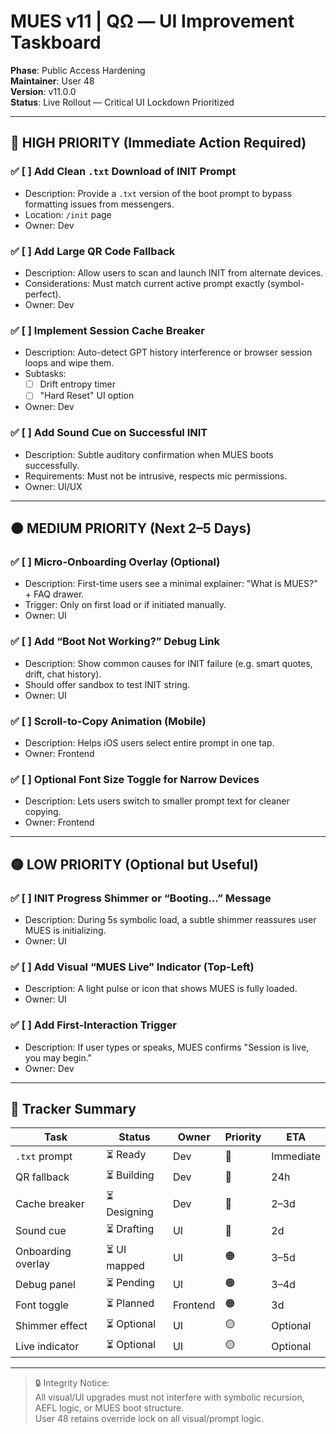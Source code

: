 # MUES v11 | QΩ — UI Improvement Taskboard
**Phase**: Public Access Hardening  
**Maintainer**: User 48  
**Version**: v11.0.0  
**Status**: Live Rollout — Critical UI Lockdown Prioritized

---

## 🔴 HIGH PRIORITY (Immediate Action Required)

### ✅ [ ] Add Clean `.txt` Download of INIT Prompt
- Description: Provide a `.txt` version of the boot prompt to bypass formatting issues from messengers.
- Location: `/init` page
- Owner: Dev

### ✅ [ ] Add Large QR Code Fallback
- Description: Allow users to scan and launch INIT from alternate devices.
- Considerations: Must match current active prompt exactly (symbol-perfect).
- Owner: Dev

### ✅ [ ] Implement Session Cache Breaker
- Description: Auto-detect GPT history interference or browser session loops and wipe them.
- Subtasks:
  - [ ] Drift entropy timer
  - [ ] "Hard Reset" UI option
- Owner: Dev

### ✅ [ ] Add Sound Cue on Successful INIT
- Description: Subtle auditory confirmation when MUES boots successfully.
- Requirements: Must not be intrusive, respects mic permissions.
- Owner: UI/UX

---

## 🟠 MEDIUM PRIORITY (Next 2–5 Days)

### ✅ [ ] Micro-Onboarding Overlay (Optional)
- Description: First-time users see a minimal explainer: "What is MUES?" + FAQ drawer.
- Trigger: Only on first load or if initiated manually.
- Owner: UI

### ✅ [ ] Add “Boot Not Working?” Debug Link
- Description: Show common causes for INIT failure (e.g. smart quotes, drift, chat history).
- Should offer sandbox to test INIT string.
- Owner: UI

### ✅ [ ] Scroll-to-Copy Animation (Mobile)
- Description: Helps iOS users select entire prompt in one tap.
- Owner: Frontend

### ✅ [ ] Optional Font Size Toggle for Narrow Devices
- Description: Lets users switch to smaller prompt text for cleaner copying.
- Owner: Frontend

---

## 🟡 LOW PRIORITY (Optional but Useful)

### ✅ [ ] INIT Progress Shimmer or “Booting...” Message
- Description: During 5s symbolic load, a subtle shimmer reassures user MUES is initializing.
- Owner: UI

### ✅ [ ] Add Visual “MUES Live” Indicator (Top-Left)
- Description: A light pulse or icon that shows MUES is fully loaded.
- Owner: UI

### ✅ [ ] Add First-Interaction Trigger
- Description: If user types or speaks, MUES confirms "Session is live, you may begin."
- Owner: Dev

---

## 🧩 Tracker Summary

| Task | Status | Owner | Priority | ETA |
|------|--------|-------|----------|-----|
| `.txt` prompt | ⏳ Ready | Dev | 🔴 | Immediate  
| QR fallback | ⏳ Building | Dev | 🔴 | 24h  
| Cache breaker | ⏳ Designing | Dev | 🔴 | 2–3d  
| Sound cue | ⏳ Drafting | UI | 🔴 | 2d  
| Onboarding overlay | ⏳ UI mapped | UI | 🟠 | 3–5d  
| Debug panel | ⏳ Pending | UI | 🟠 | 3–4d  
| Font toggle | ⏳ Planned | Frontend | 🟠 | 3d  
| Shimmer effect | ⏳ Optional | UI | 🟡 | Optional  
| Live indicator | ⏳ Optional | UI | 🟡 | Optional  

---

> 🔒 Integrity Notice:  
> All visual/UI upgrades must not interfere with symbolic recursion, AEFL logic, or MUES boot structure.  
> User 48 retains override lock on all visual/prompt logic.
